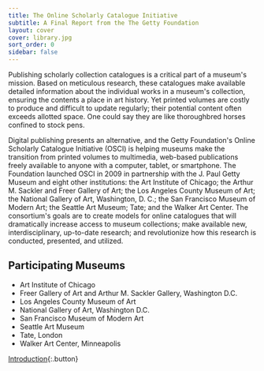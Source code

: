 ```yaml
---
title: The Online Scholarly Catalogue Initiative
subtitle: A Final Report from the The Getty Foundation
layout: cover
cover: library.jpg
sort_order: 0
sidebar: false
---
```


Publishing scholarly collection catalogues is a critical part of a museum's mission. Based on meticulous research, these catalogues make available detailed information about the individual works in a museum's collection, ensuring the contents a place in art history. Yet printed volumes are costly to produce and difficult to update regularly; their potential content often exceeds allotted space. One could say they are like thoroughbred horses confined to stock pens.

Digital publishing presents an alternative, and the Getty Foundation's Online Scholarly Catalogue Initiative (OSCI) is helping museums make the transition from printed volumes to multimedia, web-based publications freely available to anyone with a computer, tablet, or smartphone. The Foundation launched OSCI in 2009 in partnership with the J. Paul Getty Museum and eight other institutions: the Art Institute of Chicago; the Arthur M. Sackler and Freer Gallery of Art; the Los Angeles County Museum of Art; the National Gallery of Art, Washington, D. C.; the San Francisco Museum of Modern Art; the Seattle Art Museum; Tate; and the Walker Art Center. The consortium's goals are to create models for online catalogues that will dramatically increase access to museum collections; make available new, interdisciplinary, up-to-date research; and revolutionize how this research is conducted, presented, and utilized.

## Participating Museums

- Art Institute of Chicago
- Freer Gallery of Art and Arthur M. Sackler Gallery, Washington D.C.
- Los Angeles County Museum of Art
- National Gallery of Art, Washington D.C.
- San Francisco Museum of Modern Art
- Seattle Art Museum
- Tate, London
- Walker Art Center, Minneapolis

[Introduction](/introduction.html){:.button}
